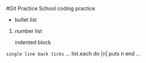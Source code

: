 #Git Practice 
School coding practice 

* bullet list

1. number list

    indented block

`single line back ticks`
...
list.each do |n|
    puts n
end
...